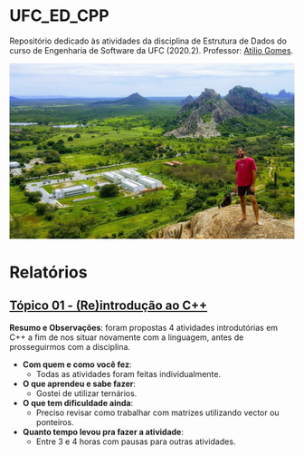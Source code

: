 # UFC_ED_CPP
Repositório dedicado às atividades da disciplina de Estrutura de Dados do curso de Engenharia de Software da UFC (2020.2).
Professor: [Atilio Gomes](https://atilio-luiz.github.io/).

![UFC ao fundo, à direita um sonhador](Outros/DiegoUFC.jpg)

# Relatórios
## [Tópico 01 - (Re)introdução ao C++](https://github.com/DiFeitoza/UFC_ED_CPP/tree/master/00_topico_1)
**Resumo e Observações**: foram propostas 4 atividades introdutórias em C++ a fim de nos situar novamente com a linguagem, antes de prosseguirmos com a disciplina.

- **Com quem e como você fez**:
  - Todas as atividades foram feitas individualmente.
- **O que aprendeu e sabe fazer**:
  - Gostei de utilizar ternários.
- **O que tem dificuldade ainda**:
  - Preciso revisar como trabalhar com matrizes utilizando vector ou ponteiros.
- **Quanto tempo levou pra fazer a atividade**:
  - Entre 3 e 4 horas com pausas para outras atividades.
